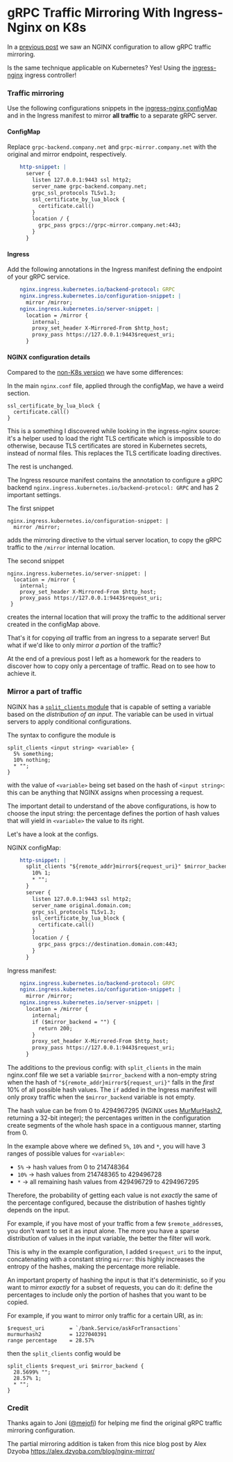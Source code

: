 # gRPC Traffic Mirroring With Ingress-Nginx on K8s


In a [previous post](grpc-traffic-mirroring-using-nginx.md) we saw an NGINX configuration to allow gRPC traffic mirroring.

Is the same technique applicable on Kubernetes?
Yes! Using the [ingress-nginx](https://github.com/kubernetes/ingress-nginx) ingress controller!

### Traffic mirroring

Use the following configurations snippets in the [ingress-nginx configMap](https://kubernetes.github.io/ingress-nginx/user-guide/nginx-configuration/configmap/)
and in the Ingress manifest to mirror **all traffic** to a separate gRPC server.

#### ConfigMap

Replace `grpc-backend.company.net` and `grpc-mirror.company.net` with the original and mirror endpoint, respectively.

```yaml
    http-snippet: |
      server {
        listen 127.0.0.1:9443 ssl http2;
        server_name grpc-backend.company.net;
        grpc_ssl_protocols TLSv1.3;
        ssl_certificate_by_lua_block {
          certificate.call()
        }
        location / {
          grpc_pass grpcs://grpc-mirror.company.net:443;
        }
      }
```

#### Ingress

Add the following annotations in the Ingress manifest defining the endpoint of your gRPC service.

```yaml
    nginx.ingress.kubernetes.io/backend-protocol: GRPC
    nginx.ingress.kubernetes.io/configuration-snippet: |
      mirror /mirror;
    nginx.ingress.kubernetes.io/server-snippet: |
      location = /mirror {
        internal;
        proxy_set_header X-Mirrored-From $http_host;
        proxy_pass https://127.0.0.1:9443$request_uri;
      }
```

#### NGINX configuration details

Compared to the [non-K8s version](grpc-traffic-mirroring-using-nginx.md#the-solution) we have some differences:

In the main `nginx.conf` file, applied through the configMap, we have a weird section.
    
    ssl_certificate_by_lua_block {
      certificate.call()
    }
   
This is a something I discovered while looking in the ingress-nginx source: it's a helper used to load the right TLS certificate
which is impossible to do otherwise, because TLS certificates are stored in Kubernetes secrets, instead of normal files.
This replaces the TLS certificate loading directives.

The rest is unchanged.

The Ingress resource manifest contains the annotation to configure a gRPC backend `nginx.ingress.kubernetes.io/backend-protocol: GRPC`
and has 2 important settings.

The first snippet

    nginx.ingress.kubernetes.io/configuration-snippet: |
      mirror /mirror;

adds the mirroring directive to the virtual server location, to copy the gRPC traffic to the `/mirror` internal location.

The second snippet

    nginx.ingress.kubernetes.io/server-snippet: |
      location = /mirror {
        internal;
        proxy_set_header X-Mirrored-From $http_host;
        proxy_pass https://127.0.0.1:9443$request_uri;
     }

creates the internal location that will proxy the traffic to the additional server created in the configMap above.

That's it for copying _all_ traffic from an ingress to a separate server!
But what if we'd like to only mirror _a portion_ of the traffic?

At the end of a previous post I left as a homework for the readers to discover how to copy only a percentage of traffic.
Read on to see how to achieve it.

### Mirror a part of traffic

NGINX has a [`split_clients` module](https://nginx.org/en/docs/http/ngx_http_split_clients_module.html) that is capable
of setting a variable based on the _distribution of an input_. The variable can be used in virtual servers to apply 
conditional configurations.

The syntax to configure the module is

    split_clients <input string> <variable> {
      5% something;
      10% nothing;
      * "";
    }

with the value of `<variable>` being set based on the hash of `<input string>`: this can be anything that NGINX assigns
when processing a request.

The important detail to understand of the above configurations, is how to choose the input string: the percentage defines
the portion of hash values that will yield in `<variable>` the value to its right.

Let's have a look at the configs.

NGINX configMap:

```yaml
    http-snippet: |
      split_clients "${remote_addr}mirror${request_uri}" $mirror_backend {
        10% 1;
        * "";
      }
      server {
        listen 127.0.0.1:9443 ssl http2;
        server_name original.domain.com;
        grpc_ssl_protocols TLSv1.3;
        ssl_certificate_by_lua_block {
          certificate.call()
        }
        location / {
          grpc_pass grpcs://destination.domain.com:443;
        }
      }
```

Ingress manifest:

```yaml
    nginx.ingress.kubernetes.io/backend-protocol: GRPC
    nginx.ingress.kubernetes.io/configuration-snippet: |
      mirror /mirror;
    nginx.ingress.kubernetes.io/server-snippet: |
      location = /mirror {
        internal;
        if ($mirror_backend = "") { 
          return 200; 
        }
        proxy_set_header X-Mirrored-From $http_host;
        proxy_pass https://127.0.0.1:9443$request_uri;
      }
```

The additions to the previous config: with `split_clients` in the main nginx.conf file we set a variable `$mirror_backend`
with a non-empty string when the hash of `"${remote_addr}mirror${request_uri}"` falls in the _first_ 10% of all possible
hash values. 
The `if` added in the Ingress manifest will only proxy traffic when the `$mirror_backend` variable is not empty.

The hash value can be from 0 to 4294967295 (NGINX uses [MurMurHash2](https://en.wikipedia.org/wiki/MurmurHash#MurmurHash2),
returning a 32-bit integer); the percentages written in the configuration create segments of the whole hash space in a 
contiguous manner, starting from 0.

In the example above where we defined `5%`, `10%` and `*`, you will have 3 ranges of possible values for `<variable>`:
* `5%` -> hash values from 0 to 214748364
* `10%` -> hash values from 214748365 to 429496728
* `*` -> all remaining hash values from 429496729 to 4294967295

Therefore, the probability of getting each value is not _exactly_ the same of the percentage configured,
because the distribution of hashes tightly depends on the input.

For example, if you have most of your traffic from a few `$remote_address`es, you don't want to set it as input alone.
The more you have a sparse distribution of values in the input variable, the better the filter will work. 

This is why in the example configuration, I added `$request_uri` to the input, concatenating with a constant string 
`mirror`: this highly increases the entropy of the hashes, making the percentage more reliable.

An important property of hashing the input is that it's deterministic, so if you want to mirror _exactly_ for a subset
of requests, you can do it: define the percentages to include only the portion of hashes that you want to be copied.

For example, if you want to mirror only traffic for a certain URI, as in:

    $request_uri        = `/bank.Service/askForTransactions`
    murmurhash2         = 1227040391
    range percentage    = 28.57%

then the `split_clients` config would be

    split_clients $request_uri $mirror_backend {
      28.5699% "";
      28.57% 1;
      * "";
    }

### Credit

Thanks again to Joni ([@mejofi](https://twitter.com/mejofi)) for helping me find the original gRPC traffic mirroring configuration.

The partial mirroring addition is taken from this nice blog post by Alex Dzyoba 
https://alex.dzyoba.com/blog/nginx-mirror/

